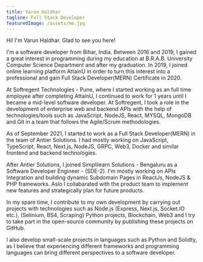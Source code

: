 ```yaml
---
title: Varun Haldhar
tagline: Full Stack Developer
featuredImage: /assets/me.jpg
---
```


Hi! I'm Varun Haldhar. Glad to see you here!

I'm a software developer from Bihar, India. Between 2016 and 2019, I gained a great interest in programming during my education at B.R.A.B. University Computer Science Department and after my graduation. In 2019, I joined online learning platform AttainU in order to turn this interest into a professional and gain Full Stack Developer(MERN) Certificate in 2020.

At Softregent Technologies - Pune, where I started working as an full time employee after completing AttainU, I continued to work for 1 years until I became a mid-level software developer. At Softregent, I took a role in the development of enterprise web and backend APIs with the help of technologies/tools such as JavaScript, NodeJS, React, MYSQL, MongoDB and Git in a team that follows the Agile/Scrum methodologies.

As of September 2021, I started to work as a Full Stack Developer(MERN) in the team of Antier Solutions. I had mostly working on JavaScript, TypeScript, React, Next.js, NodeJS, GRPC, Web3, Docker and similar frontend and backend technologies.

After Antier Solutions, I joined Simplilearn Solutions - Bengaluru as a Software Developer Engineer - (SDE-2). I'm mostly working on APIs Integration and building dynamic Subdomain Pages in ReactJs, NodeJS & PHP frameworks. Aslo I collabarated with the product team to implement new features and strategically plan for future products.

In my spare time, I contribute to my own development by carrying out projects with technologies such as Node.js (Express, Next.js, Socket.IO etc.), (Selinium, BS4, Scraping) Python projects, Blockchain, Web3 and I try to take part in the open-source community by publishing these projects on GitHub.

I also develop small-scale projects in languages ​​such as Python and Solidty, as I believe that experiencing different frameworks and programming languages ​​can bring different perspectives to a software developer.
